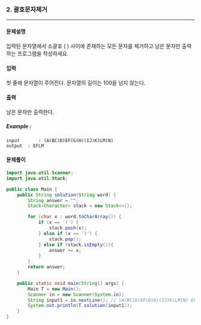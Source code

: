 ### 2. 괄호문자제거

---

#### 문제설명

입력된 문자열에서 소괄호 ( ) 사이에 존재하는 모든 문자를 제거하고 남은 문자만 출력하는 프로그램을 작성하세요.

#### 입력

첫 줄에 문자열이 주어진다. 문자열의 길이는 100을 넘지 않는다.

#### 출력

남은 문자만 출력한다.

##### Example :

```
input		: (A(BC)D)EF(G(H)(IJ)K)LM(N)
output	: EFLM
```

#### 문제풀이

```java
import java.util.Scanner;
import java.util.Stack;

public class Main {
    public String solution(String word) {
        String answer = "";
        Stack<Character> stack = new Stack<>();

        for (char x : word.toCharArray()) {
            if (x == '(') {
                stack.push(x);
            } else if (x == ')') {
                stack.pop();
            } else if (stack.isEmpty()){
                answer += x;
            }
        }
        return answer;
    }

    public static void main(String[] args) {
        Main T = new Main();
        Scanner in = new Scanner(System.in);
        String input1 = in.nextLine(); // (A(BC)D)EF(G(H)(IJ)K)LM(N) EFLM
        System.out.println(T.solution(input1));
    }
}

```

